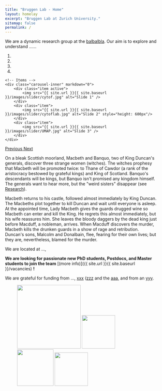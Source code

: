 ```yaml
---
title: "Bruggen Lab - Home"
layout: homelay
excerpt: "Bruggen Lab at Zurich University."
sitemap: false
permalink: /
---
```


We are a dynamic research group at the [balbalbla](https://www.usz.ch/en/). Our aim is to explore and understand ......

<div markdown="0" id="carousel" class="carousel slide" data-ride="carousel" data-interval="4000" data-pause="hover" >
    <!-- Menu -->
    <ol class="carousel-indicators">
        <li data-target="#carousel" data-slide-to="0" class="active"></li>
        <li data-target="#carousel" data-slide-to="1"></li>
        <li data-target="#carousel" data-slide-to="2"></li>
        <li data-target="#carousel" data-slide-to="3"></li>
    </ol>

    <!-- Items -->
    <div class="carousel-inner" markdown="0">
        <div class="item active">
            <img src="{{ site.url }}{{ site.baseurl }}/images/slider/cytof.jpg" alt="Slide 1" />
        </div>
        <div class="item">
            <img src="{{ site.url }}{{ site.baseurl }}/images/slider/cytoflab.jpg" alt="Slide 2" style="height: 600px"/>
        </div>
        <div class="item">
            <img src="{{ site.url }}{{ site.baseurl }}/images/slider/UMAP.jpg" alt="Slide 3" />
        </div>
    </div>
  <a class="left carousel-control" href="#carousel" role="button" data-slide="prev">
    <span class="glyphicon glyphicon-chevron-left" aria-hidden="true"></span>
    <span class="sr-only">Previous</span>
  </a>
  <a class="right carousel-control" href="#carousel" role="button" data-slide="next">
    <span class="glyphicon glyphicon-chevron-right" aria-hidden="true"></span>
    <span class="sr-only">Next</span>
  </a>
</div>




On a bleak Scottish moorland, Macbeth and Banquo, two of King Duncan's generals, discover three strange women (witches). The witches prophesy that Macbeth will be promoted twice: to Thane of Cawdor (a rank of the aristocracy bestowed by grateful kings) and King of Scotland. Banquo's descendants will be kings, but Banquo isn't promised any kingdom himself. The generals want to hear more, but the "weird sisters" disappear (see [Research](research)).

Macbeth returns to his castle, followed almost immediately by King Duncan. The Macbeths plot together to kill Duncan and wait until everyone is asleep. At the appointed time, Lady Macbeth gives the guards drugged wine so Macbeth can enter and kill the King. He regrets this almost immediately, but his wife reassures him. She leaves the bloody daggers by the dead king just before Macduff, a nobleman, arrives. When Macduff discovers the murder, Macbeth kills the drunken guards in a show of rage and retribution. Duncan's sons, Malcolm and Donalbain, flee, fearing for their own lives; but they are, nevertheless, blamed for the murder. 

We are located at ...,

 **We are  looking for passionate new PhD students, Postdocs, and Master students to join the team** [(more info)]({{ site.url }}{{ site.baseurl }}/vacancies) **!**


We are grateful for funding from ..., [xxx](www.nwo.nl) ([zzz](https://www.usz.ch/en/) and the [aaa](https://www.usz.ch/en/), and from an [yyy](https://www.usz.ch/en/).

<figure class="fourth">
  <img src="{{ site.url }}{{ site.baseurl }}/images/logopic/uzhlogo.jpg" style="width: 210px">
  <img src="{{ site.url }}{{ site.baseurl }}/images/logopic/uszlogo.jpg" style="width: 110px">
  <img src="{{ site.url }}{{ site.baseurl }}/images/logopic/hgklogo.jpg" style="width: 120px">
  <img src="{{ site.url }}{{ site.baseurl }}/images/logopic/siaflogo.jpg" style="width: 110px">
</figure>
